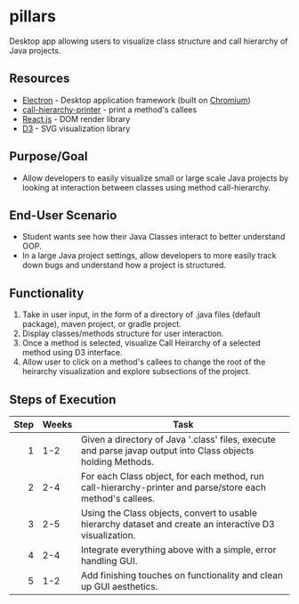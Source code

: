 # pillars
Desktop app allowing users to visualize class structure and call hierarchy of Java projects.

## Resources
* [Electron](https://electron.atom.io/) - Desktop application framework (built on [Chromium](https://www.chromium.org/Home))
* [call-hierarchy-printer](https://github.com/pbadenski/call-hierarchy-printer) - print a method's callees
* [React.js](https://facebook.github.io/react/) - DOM render library
* [D3](https://d3js.org/) - SVG visualization library

## Purpose/Goal
* Allow developers to easily visualize small or large scale Java projects by looking at interaction between classes using method call-hierarchy.

## End-User Scenario
* Student wants see how their Java Classes interact to better understand OOP.
* In a large Java project settings, allow developers to more easily track down bugs and understand how a project is structured.

## Functionality
1. Take in user input, in the form of a directory of .java files (default package), maven project, or gradle project.
2. Display classes/methods structure for user interaction.
4. Once a method is selected, visualize Call Heirarchy of a selected method using D3 interface.
5. Allow user to click on a method's callees to change the root of the heirarchy visualization and explore subsections of the project.

## Steps of Execution
| Step | Weeks | Task                                                                                                         |
|-----:|-------|--------------------------------------------------------------------------------------------------------------|
|    1 |  1-2  | Given a directory of Java '.class' files, execute and parse javap output into Class objects holding Methods. |
|    2 |  2-4  | For each Class object, for each method, run call-hierarchy-printer and parse/store each method's callees.    |
|    3 |  2-5  | Using the Class objects, convert to usable hierarchy dataset and create an interactive D3 visualization.     |
|    4 |  2-4  | Integrate everything above with a simple, error handling GUI.                                                |
|    5 |  1-2  | Add finishing touches on functionality and clean up GUI aesthetics.                                          |